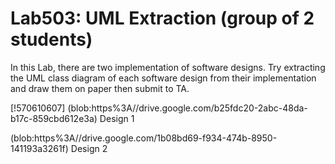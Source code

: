 ﻿# Lab503: UML Extraction (group of 2 students)

In this Lab, there are two implementation of software designs.
Try extracting the UML class diagram of each software design 
from their implementation and draw them on paper then submit to TA.

[!570610607]
(blob:https%3A//drive.google.com/b25fdc20-2abc-48da-b17c-859cbd612e3a)  Design 1

(blob:https%3A//drive.google.com/1b08bd69-f934-474b-8950-141193a3261f)  Design 2

